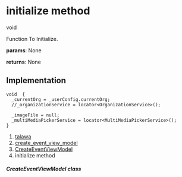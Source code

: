 
<div>

# initialize method

</div>


void 



Function To Initialize.

**params**: None

**returns**: None



## Implementation

``` language-dart
void  {
  _currentOrg = _userConfig.currentOrg;
  //_organizationService = locator<OrganizationService>();

  _imageFile = null;
  _multiMediaPickerService = locator<MultiMediaPickerService>();
}
```







1.  [talawa](../../index.html)
2.  [create_event_view_model](../../view_model_after_auth_view_models_event_view_models_create_event_view_model/)
3.  [CreateEventViewModel](../../view_model_after_auth_view_models_event_view_models_create_event_view_model/CreateEventViewModel-class.html)
4.  initialize method

##### CreateEventViewModel class








